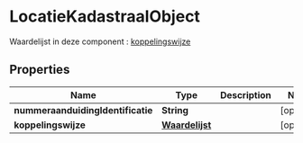 

# LocatieKadastraalObject

Waardelijst in deze component : [koppelingswijze](http://www.kadaster.nl/schemas/waardelijsten/Koppelingswijze)
## Properties

Name | Type | Description | Notes
------------ | ------------- | ------------- | -------------
**nummeraanduidingIdentificatie** | **String** |  |  [optional]
**koppelingswijze** | [**Waardelijst**](Waardelijst.md) |  |  [optional]



